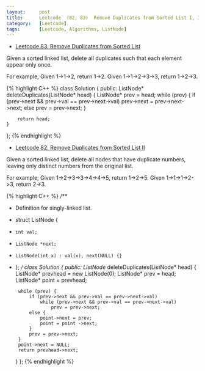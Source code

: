 ```yaml
---
layout:     post
title:      Leetcode  (82, 83)	Remove Duplicates from Sorted List I, II
category:   [Leetcode] 
tags:		[Leetcode, Algorithms, ListNode]
---
```


* [Leetcode 83. Remove Duplicates from Sorted List](https://leetcode.com/problems/remove-duplicates-from-sorted-list/)

Given a sorted linked list, delete all duplicates such that each element appear only once.

For example,
Given 1->1->2, return 1->2.
Given 1->1->2->3->3, return 1->2->3.

{% highlight C++ %}
class Solution {
public:
    ListNode* deleteDuplicates(ListNode* head) {
        ListNode* prev = head;
        while (prev) {
            if (prev->next && prev->val == prev->next->val)
                prev->next = prev->next->next;
            else
                prev = prev->next;
        }
        
        return head;
    }
};
{% endhighlight %}

* [Leetcode 82. Remove Duplicates from Sorted List II](https://leetcode.com/problems/remove-duplicates-from-sorted-list-ii/)

Given a sorted linked list, delete all nodes that have duplicate numbers, leaving only distinct numbers from the original list.

For example,
Given 1->2->3->3->4->4->5, return 1->2->5.
Given 1->1->1->2->3, return 2->3.

{% highlight C++ %}
/**
 * Definition for singly-linked list.
 * struct ListNode {
 *     int val;
 *     ListNode *next;
 *     ListNode(int x) : val(x), next(NULL) {}
 * };
 */
class Solution {
public:
    ListNode* deleteDuplicates(ListNode* head) {
        ListNode* prevhead = new ListNode(0);
        ListNode* prev = head;
        ListNode* point = prevhead;
        
        while (prev) {
            if (prev->next && prev->val == prev->next->val)
                while (prev->next && prev->val == prev->next->val)
                    prev = prev->next;
            else {
                point->next = prev;
                point = point ->next;
            }
            prev = prev->next;
        }
        point->next = NULL;
        return prevhead->next;
    }
};
{% endhighlight %}